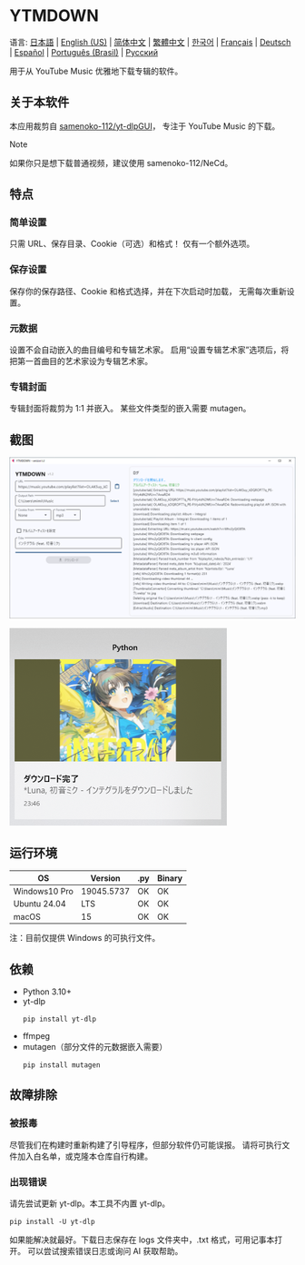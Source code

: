 # YTMDOWN
语言: [日本語](README.ja_jp.md) | [English (US)](README.md) | [简体中文](README.zh_cn.md) | [繁體中文](README.zh_tw.md) | [한국어](README.ko_kr.md) | [Français](README.fr_fr.md) | [Deutsch](README.de_de.md) | [Español](README.es_es.md) | [Português (Brasil)](README.pt_br.md) | [Русский](README.ru_ru.md)

用于从 YouTube Music 优雅地下载专辑的软件。

## 关于本软件
本应用裁剪自 [samenoko-112/yt-dlpGUI](https://github.com/samenoko-112/yt-dlpGUI)，
专注于 YouTube Music 的下载。

> [!NOTE]
> 如果你只是想下载普通视频，建议使用 samenoko-112/NeCd。

## 特点
### 简单设置
只需 URL、保存目录、Cookie（可选）和格式！
仅有一个额外选项。

### 保存设置
保存你的保存路径、Cookie 和格式选择，并在下次启动时加载，
无需每次重新设置。

### 元数据
设置不会自动嵌入的曲目编号和专辑艺术家。
启用“设置专辑艺术家”选项后，将把第一首曲目的艺术家设为专辑艺术家。

### 专辑封面
专辑封面将裁剪为 1:1 并嵌入。
某些文件类型的嵌入需要 mutagen。

## 截图
![](img/2025-05-05-23-52-10.png)

![通知](img/2025-05-05-23-52-38.png)

## 运行环境
| OS | Version | .py | Binary |
| -- | --- | - | - |
| Windows10 Pro | 19045.5737 | OK | OK |
| Ubuntu 24.04 | LTS | OK | OK |
| macOS | 15 | OK | OK |

注：目前仅提供 Windows 的可执行文件。

## 依赖
- Python 3.10+
- yt-dlp
    ```shell
    pip install yt-dlp
    ```
- ffmpeg
- mutagen（部分文件的元数据嵌入需要）
    ```shell
    pip install mutagen
    ```

## 故障排除
### 被报毒
尽管我们在构建时重新构建了引导程序，但部分软件仍可能误报。
请将可执行文件加入白名单，或克隆本仓库自行构建。

### 出现错误
请先尝试更新 yt-dlp。本工具不内置 yt-dlp。
```shell
pip install -U yt-dlp
```
如果能解决就最好。下载日志保存在 logs 文件夹中，.txt 格式，可用记事本打开。
可以尝试搜索错误日志或询问 AI 获取帮助。



